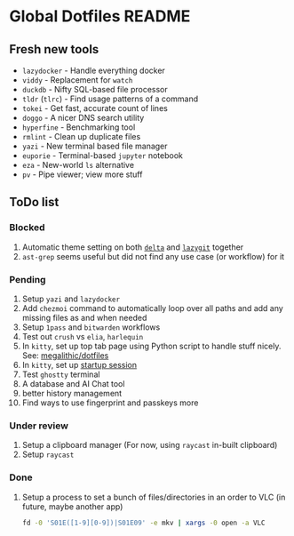 # Global Dotfiles README

## Fresh new tools

- `lazydocker` - Handle everything docker
- `viddy` - Replacement for `watch`
- `duckdb` - Nifty SQL-based file processor
- `tldr` (`tlrc`) - Find usage patterns of a command
- `tokei` - Get fast, accurate count of lines
- `doggo` - A nicer DNS search utility
- `hyperfine` - Benchmarking tool
- `rmlint` - Clean up duplicate files
- `yazi` - New terminal based file manager
- `euporie` - Terminal-based `jupyter` notebook
- `eza` - New-world `ls` alternative
- `pv` - Pipe viewer; view more stuff

## ToDo list

### Blocked

1. Automatic theme setting on both [`delta`][3] and [`lazygit`][4] together
2. `ast-grep` seems useful but did not find any use case (or workflow) for it

### Pending

1. Setup `yazi` and `lazydocker`
2. Add `chezmoi` command to automatically loop over all paths and add any missing
   files as and when needed
3. Setup `1pass` and `bitwarden` workflows
4. Test out `crush` vs `elia`, `harlequin`
5. In `kitty`, set up top tab page using Python script to handle stuff nicely.
   See: [megalithic/dotfiles][1]
6. In `kitty`, set up [startup session][2]
7. Test `ghostty` terminal
8. A database and AI Chat tool
9. better history management
10. Find ways to use fingerprint and passkeys more

### Under review

1. Setup a clipboard manager (For now, using `raycast` in-built clipboard)
2. Setup `raycast`

### Done

1. Setup a process to set a bunch of files/directories in an order to VLC (in
   future, maybe another app)

   ```bash
   fd -0 'S01E([1-9][0-9])|S01E09' -e mkv | xargs -0 open -a VLC
   ```

[1]: https://github.com/megalithic/dotfiles/blob/main/config/kitty/tab_bar.py
[2]: https://sw.kovidgoyal.net/kitty/conf/#opt-kitty.startup_session
[3]: https://github.com/dandavison/delta/issues/1968
[4]: https://github.com/jesseduffield/lazygit/issues/4366
